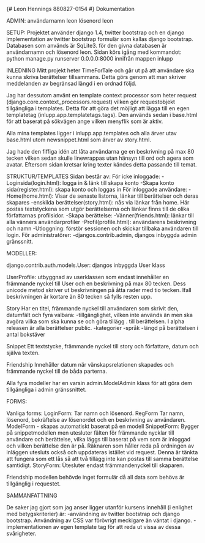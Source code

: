 {# Leon Hennings 880827-0154 #}
Dokumentation

ADMIN:
användarnamn leon
lösenord leon 

SETUP:
Projektet använder django 1.4, twitter bootstrap och en django implementation av twitter bootstrap formulär som kallas django bootstrap.
Databasen som används är SqLite3. för den givna databasen är användarnamn och lösenord leon.
Sidan körs igång med kommandot:
python manage.py runserver 0.0.0.0:8000
innifrån mappen inlupp 

INLEDNING
Mitt projekt heter TimeForTale och går ut på att användare ska kunna skriva berättelser tillsammans.
Detta görs genom att man skriver meddelanden av begränsad längd i en ordnad följd.

Jag har dessutom använt en template context processor som heter request (django.core.context_processors.request) vilken gör requestobjekt tillgängliga i templates. Detta för att göra det möjligt att lägga till en egen templatetag (inlupp.app.templatetags.tags). Den används sedan i base.html för att baserat på sökvägen ange vilken menyflik som är aktiv.

Alla mina templates ligger i inlupp.app.templates och alla ärver utav base.html utom newsnippet.html som ärver av story.html.

Jag hade den fiffiga idén att låta användarna ge en beskrivning på max 80 tecken vilken sedan skulle linewrappas utan hänsyn till ord och agera som avatar. Eftersom sidan kretsar kring texter kändes detta passande till temat. 

STRUKTUR/TEMPLATES
Sidan består av:
    För icke inloggade:
        -Loginsida(login.html): 
            logga in & länk till skapa konto
        -Skapa konto sida(register.html): 
            skapa konto och loggas in
    För inloggade användare:
        -Home(home.html): 
            Visar de senaste listorna, länkar till berättelser och deras skapares 
        -enskilda berättelser(story.html):
            nås via länkar från home. Här postas textstyckena som utgör berättelserna och länkar finns till de olika författarnas profilsidor.
        -Skapa berättelse:
        -Vänner(friends.html):
            länkar till alla vänners användarprofiler
        -Profil(profile.html):
            användarens beskrivning och namn
        -Utloggning:
            förstör sessionen och skickar tillbaka användaren till login.
    För administratörer:
        -djangos.contrib.admin, djangos inbyggda admin gränssnitt.


MODELLER:

django.contrib.auth.models.User:
    djangos inbyggda User klass

UserProfile:
    utbyggnad av userklassen som endast innehåller en främmande nyckel till User och en beskrivning på max 80 tecken.
    Dess unicode metod skriver ut beskrivningen på åtta rader med tio tecken. Ifall beskrivningen är kortare än 80 tecken så fylls resten upp.

Story
    Har en titel, främmande nyckel till användaren som skrivit den, datumfält och fyra valbara: 
        -tillgänglighet, vilken inte används än men ska avgöra vilka som ska kunna se och göra tillägg . till berättelsen. I alpha releasen är alla berättelser public. 
        -kategorier
        -språk
        -längd på berättelsen i antal bokstäver

Snippet
    Ett textstycke, främmande nyckel till story och författare, datum och själva texten.

Friendship
    Innehåller datum när vänskapsrelationen skapades och främmande nyckel till de båda parterna.

Alla fyra modeller har en varsin admin.ModelAdmin klass för att göra dem tillgängliga i admin gränssnittet.


FORMS:

Vanliga forms:
    LoginForm:
        Tar namn och lösenord.
    RegForm
        Tar namn, lösenord, bekräftelse av lösenordet och en beskrivning av användaren.
ModelForm - skapas automatiskt baserat på en modell
    SnippetForm:
        Bygger på snippetmodellen men utesluter fälten för främmande nycklar till användare och berättelse, vilka läggs till baserat på vem som är inloggad och vilken berättelse den är på. Räknaren som håller reda på ordningen av inläggen utesluts också och uppdateras istället vid request. Denna är tänkta att fungera som ett lås så att två tillägg inte kan postas till samma berättelse samtidigt.
    StoryForm:
        Ùtesluter endast främmandenyckel till skaparen.

Friendship modellen behövde inget formulär då all data som behövs är tillgänglig i requestet.

SAMMANFATTNING

De saker jag gjort som jag anser ligger utanför kursens innehåll (i enlighet med betygskriterier) är:
    -användning av twitter bootstrap och django bootstrap. Användning av CSS var förövrigt meckigare än väntat i django.
    -implementationen av egen template tag för att reda ut vissa av dessa svårigheter.
